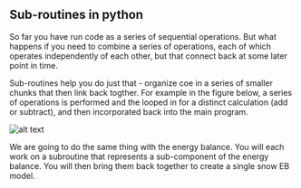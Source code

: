 ## Sub-routines in python

So far you have run code as a series of sequential operations. But what happens if you need to combine a series of operations, each of which operates independently of each other, but that connect back at some later point in time. 

Sub-routines help you do just that - organize coe in a series of smaller chunks that then link back togther. For example in the figure below, a series of operations is performed and the looped in for a distinct calculation (add or subtract), and then incorporated back into the main program.

![alt text](https://bournetocode.com/projects/GCSE_Computing_Fundamentals/pages/img/Subroutines_Flowchart_Example.png)

We are going to do the same thing with the energy balance. You will each work on a subroutine that represents a sub-component of the energy balance. You will then bring them back together to create a single snow EB model. 
